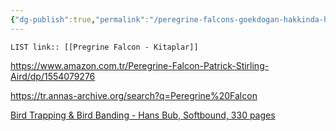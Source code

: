 ```yaml
---
{"dg-publish":true,"permalink":"/peregrine-falcons-goekdogan-hakkinda-hersey/peregrine-falcons-psikoloji-ve-oezellikleri/17-pregrine-falcon-kitaplar/"}
---
```


`LIST link:: [[Pregrine Falcon - Kitaplar]] `

https://www.amazon.com.tr/Peregrine-Falcon-Patrick-Stirling-Aird/dp/1554079276

https://tr.annas-archive.org/search?q=Peregrine%20Falcon

[Bird Trapping & Bird Banding - Hans Bub, Softbound, 330 pages](https://www.westernsporting.com/FB2012/bird-trapping-bird-banding-hans-bub-softbound-330-pages.html) 